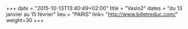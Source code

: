 +++
date = "2015-10-13T13:40:49+02:00"
title = "Vaslo2"
dates = "du 13 janvier au 15 février"
lieu = "PARIS"
link= "http://www.billetreduc.com/"
weight=30
+++

